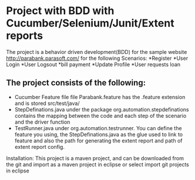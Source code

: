 Project with BDD with Cucumber/Selenium/Junit/Extent reports
=================

The project is a behavior driven development(BDD) for the sample website http://parabank.parasoft.com/ for the following Scenarios:
*Register
*User Login
*User Logsout
*bill payment
*Update Profile
*User requests loan

The project consists of the following:
--------------------------------------
* Cucumber Feature file file Parabank.feature  has the .feature extension and is stored src/test/java/
* StepDefinations.java under the package org.automation.stepdefinations contains the mapping between the code and each step of the scenario and the driver function
* TestRunner.java under org.automation.testrunner. You can define the feature you using, the StepDefinations.java as the glue used to link to feature and also the path for generating the extent report and path of extent report config.

Installation:
This project is a maven project, and can be downloaded from the git and import as a maven project in eclipse or select import git projects in eclipse
